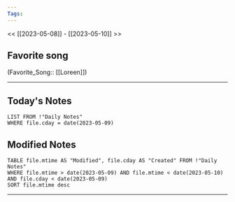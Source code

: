 ```yaml
---
Tags:
---
```

<< [[2023-05-08]] - [[2023-05-10]] >>
## Favorite song
(Favorite_Song:: [[Loreen]])

___
## Today's Notes
```dataview
LIST FROM !"Daily Notes"
WHERE file.cday = date(2023-05-09)
```
## Modified Notes
```dataview
TABLE file.mtime AS "Modified", file.cday AS "Created" FROM !"Daily Notes" 
WHERE file.mtime > date(2023-05-09) AND file.mtime < date(2023-05-10) AND file.cday < date(2023-05-09)
SORT file.mtime desc
```
___
